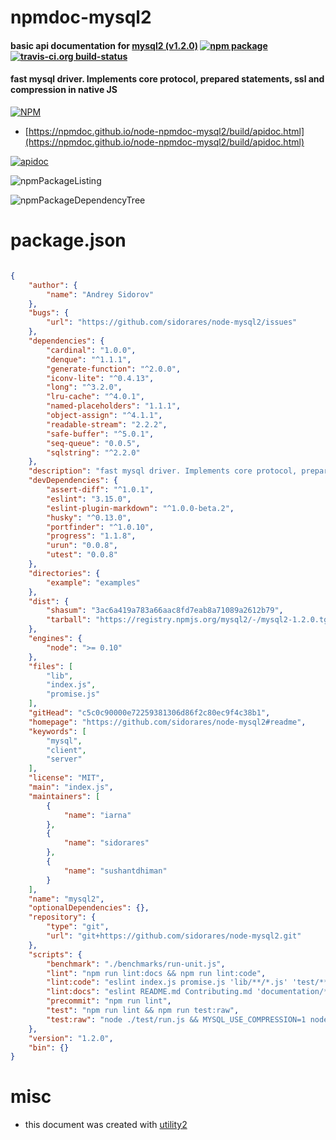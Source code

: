 # npmdoc-mysql2

#### basic api documentation for  [mysql2 (v1.2.0)](https://github.com/sidorares/node-mysql2#readme)  [![npm package](https://img.shields.io/npm/v/npmdoc-mysql2.svg?style=flat-square)](https://www.npmjs.org/package/npmdoc-mysql2) [![travis-ci.org build-status](https://api.travis-ci.org/npmdoc/node-npmdoc-mysql2.svg)](https://travis-ci.org/npmdoc/node-npmdoc-mysql2)

#### fast mysql driver. Implements core protocol, prepared statements, ssl and compression in native JS

[![NPM](https://nodei.co/npm/mysql2.png?downloads=true&downloadRank=true&stars=true)](https://www.npmjs.com/package/mysql2)

- [https://npmdoc.github.io/node-npmdoc-mysql2/build/apidoc.html](https://npmdoc.github.io/node-npmdoc-mysql2/build/apidoc.html)

[![apidoc](https://npmdoc.github.io/node-npmdoc-mysql2/build/screenCapture.buildCi.browser.%252Ftmp%252Fbuild%252Fapidoc.html.png)](https://npmdoc.github.io/node-npmdoc-mysql2/build/apidoc.html)

![npmPackageListing](https://npmdoc.github.io/node-npmdoc-mysql2/build/screenCapture.npmPackageListing.svg)

![npmPackageDependencyTree](https://npmdoc.github.io/node-npmdoc-mysql2/build/screenCapture.npmPackageDependencyTree.svg)



# package.json

```json

{
    "author": {
        "name": "Andrey Sidorov"
    },
    "bugs": {
        "url": "https://github.com/sidorares/node-mysql2/issues"
    },
    "dependencies": {
        "cardinal": "1.0.0",
        "denque": "^1.1.1",
        "generate-function": "^2.0.0",
        "iconv-lite": "^0.4.13",
        "long": "^3.2.0",
        "lru-cache": "^4.0.1",
        "named-placeholders": "1.1.1",
        "object-assign": "^4.1.1",
        "readable-stream": "2.2.2",
        "safe-buffer": "^5.0.1",
        "seq-queue": "0.0.5",
        "sqlstring": "^2.2.0"
    },
    "description": "fast mysql driver. Implements core protocol, prepared statements, ssl and compression in native JS",
    "devDependencies": {
        "assert-diff": "^1.0.1",
        "eslint": "3.15.0",
        "eslint-plugin-markdown": "^1.0.0-beta.2",
        "husky": "^0.13.0",
        "portfinder": "^1.0.10",
        "progress": "1.1.8",
        "urun": "0.0.8",
        "utest": "0.0.8"
    },
    "directories": {
        "example": "examples"
    },
    "dist": {
        "shasum": "3ac6a419a783a66aac8fd7eab8a71089a2612b79",
        "tarball": "https://registry.npmjs.org/mysql2/-/mysql2-1.2.0.tgz"
    },
    "engines": {
        "node": ">= 0.10"
    },
    "files": [
        "lib",
        "index.js",
        "promise.js"
    ],
    "gitHead": "c5c0c90000e72259381306d86f2c80ec9f4c38b1",
    "homepage": "https://github.com/sidorares/node-mysql2#readme",
    "keywords": [
        "mysql",
        "client",
        "server"
    ],
    "license": "MIT",
    "main": "index.js",
    "maintainers": [
        {
            "name": "iarna"
        },
        {
            "name": "sidorares"
        },
        {
            "name": "sushantdhiman"
        }
    ],
    "name": "mysql2",
    "optionalDependencies": {},
    "repository": {
        "type": "git",
        "url": "git+https://github.com/sidorares/node-mysql2.git"
    },
    "scripts": {
        "benchmark": "./benchmarks/run-unit.js",
        "lint": "npm run lint:docs && npm run lint:code",
        "lint:code": "eslint index.js promise.js 'lib/**/*.js' 'test/**/*.js'",
        "lint:docs": "eslint README.md Contributing.md 'documentation/**/*.md' examples/*.js",
        "precommit": "npm run lint",
        "test": "npm run lint && npm run test:raw",
        "test:raw": "node ./test/run.js && MYSQL_USE_COMPRESSION=1 node ./test/run.js"
    },
    "version": "1.2.0",
    "bin": {}
}
```



# misc
- this document was created with [utility2](https://github.com/kaizhu256/node-utility2)
